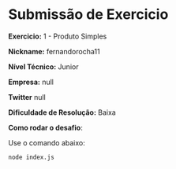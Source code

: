 # Submissão de Exercicio

**Exercicio:** 1 - Produto Simples

**Nickname:** fernandorocha11

**Nível Técnico:** Junior

**Empresa:** null

**Twitter** null

**Dificuldade de Resolução:** Baixa

**Como rodar o desafio**:

Use o comando abaixo:

```bash
node index.js
```

